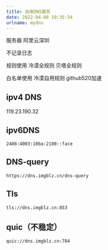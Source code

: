 ```yaml
---
title: 自用DNS服务
date: 2022-04-08 19:35:54
urlname: mydns
---
```


服务器 阿里云深圳

不记录日志

规则使用 冷漠全规则 贝塔全规则

白名单使用 冷漠自用规则 github520加速


## ipv4 DNS

119.23.190.32

## ipv6DNS

`2408:4003:10ba:2100::face`

## DNS-query

`https://dns.imgblz.cn/dns-query`

## Tls

`tls://dns.imgblz.cn:853`

## quic（不稳定）

`quic://dns.imgblz.cn:784`

